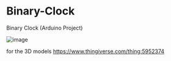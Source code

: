 # Binary-Clock
Binary Clock (Arduino Project)

![image](https://user-images.githubusercontent.com/67558536/230455868-3c3f3463-fb2b-41a1-94e8-308d3e8a5252.png)

for the 3D models https://www.thingiverse.com/thing:5952374
